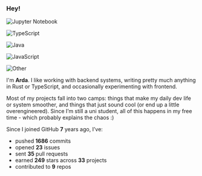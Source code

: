 ### Hey!

![Jupyter Notebook](https://img.shields.io/badge/Jupyter%20Notebook-%23DA5B0B)

![TypeScript](https://img.shields.io/badge/TypeScript-%233178c6)

![Java](https://img.shields.io/badge/Java-%23b07219)

![JavaScript](https://img.shields.io/badge/JavaScript-%23f1e05a)

![Other](https://img.shields.io/badge/Other-%23ededed)


I'm **Arda**. I like working with backend systems, writing pretty much anything in Rust or TypeScript, and occasionally experimenting with frontend.

Most of my projects fall into two camps: things that make my daily dev life or system smoother, and things that just sound cool (or end up a little overengineered). Since I’m still a uni student, all of this happens in my free time - which probably explains the chaos :)


Since I joined GitHub **7** years ago, I’ve:

* pushed **1686** commits
* opened **23** issues
* sent **35** pull requests
* earned **249** stars across **33** projects
* contributed to **9** repos
